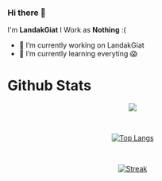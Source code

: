 ### Hi there 👋

I'm **LandakGiat**
I Work as **Nothing** :(

- 🔭 I’m currently working on LandakGiat
- 🌱 I’m currently learning everyting 😱

# Github Stats
<div align="center">
<p><img src="https://github-readme-stats.vercel.app/api?username=LandakGiat&show_icons=true&count_private=true&hide_border=true&theme=dracula" align="center" /></div></p>

<br/>

<div align="center">
<p><a href="https://github.com/LandakGiat"><img src="https://github-readme-stats.vercel.app/api/top-langs/?username=LandakGiat&hide_border=true&amp;layout=compact&theme=dracula" alt="Top Langs" /></p></div>

<br/>

<div align="center">
<p><img align="center" src="https://streak-stats.demolab.com?user=LandakGiat&theme=dracula&hide_border=true&mode=weekly" alt="Streak" /></p></div>
